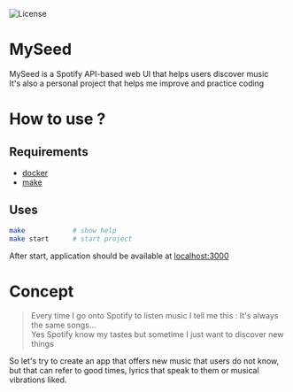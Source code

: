 ![License](https://img.shields.io/github/license/charlie-henaff/myseed)

# MySeed 

<!-- >**MySeed, grow your discoveries** *a personal media hub*   -->

MySeed is a Spotify API-based web UI that helps users discover music  
It's also a personal project that helps me improve and practice coding  

# How to use ?

## Requirements 

- [docker](https://www.docker.com/get-started) 
- [make](https://www.gnu.org/software/make/)

## Uses

```sh
make            # show help
make start      # start project
```

After start, application should be available at [localhost:3000](https://localhost:3000)

# Concept

> Every time I go onto Spotify to listen music I tell me this : It's always the same songs...  
> Yes Spotify know my tastes but sometime I just want to discover new things

<!-- - Why Spotify always show me same music ?
    - Cause they know that I like these musics
- Why Spotify know my music taste ?
    - Cause I give it to them
- Why they want me to like the played music ?
    - Cause if I like music I'll stay on the app
- Why I'll like a music ?
    - Cause it remembers me a good moment
    - Cause lyrics speack to me
    - Cause I like the vibes -->

So let's try to create an app that offers new music that users do not know, but that can refer to good times, lyrics that speak to them or musical vibrations liked.

<!-- # Modules
MySeed is like an hub to discover music / streams / videos / art ...  
It includes "modules" that can help user in there discoveries

## MyPlaylist
MyPlaylist should generate a music playlist for the user

Settings        |   Details
--------        |   -------
search          |   playlist based on search string (user / album / song / genre)
new             |   playlist of new songs never heard by this user
genre           |   playlist of songs only for the selected genres -->
